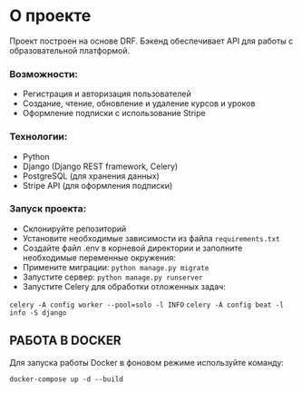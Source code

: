 # О проекте
Проект построен на основе DRF. 
Бэкенд обеспечивает API для работы с образовательной платформой.

### Возможности:
- Регистрация и авторизация пользователей 
- Создание, чтение, обновление и удаление курсов и уроков 
- Оформление подписки с использование Stripe

### Технологии:
- Python 
- Django (Django REST framework, Celery) 
- PostgreSQL (для хранения данных) 
- Stripe API (для оформления подписки)

### Запуск проекта:
- Склонируйте репозиторий
- Установите необходимые зависимости из файла `requirements.txt`
- Создайте файл .env в корневой директории и заполните необходимые переменные окружения:
- Примените миграции: `python manage.py migrate`
- Запустите сервер: `python manage.py runserver`
- Запустите Celery для обработки отложенных задач:

`celery -A config worker --pool=solo -l INFO`
`celery -A config beat -l info -S django`

## РАБОТА В DOCKER 

Для запуска работы Docker в фоновом режиме используйте команду:

`docker-compose up -d --build`